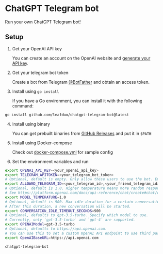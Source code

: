 # ChatGPT Telegram bot

Run your own ChatGPT Telegram bot!

## Setup

1. Get your OpenAI API key

   You can create an account on the OpenAI website and [generate your API key](https://platform.openai.com/account/api-keys).

2. Get your telegram bot token

   Create a bot from Telegram [@BotFather](https://t.me/BotFather) and obtain an access token.

3. Install using `go install`

   If you have a Go environment, you can install it with the following command:

```bash
go install github.com/leafduo/chatgpt-telegram-bot@latest
```

4. Install using binary

   You can get prebuilt binaries from [GitHub Releases](https://github.com/leafduo/chatgpt-telegram-bot/releases) and put it in `$PATH`

5. Install using Docker-compose

   Check out [docker-compose.yml](docker-compose.yml) for sample config

6. Set the environment variables and run

```bash
export OPENAI_API_KEY=<your_openai_api_key>
export TELEGRAM_APITOKEN=<your_telegram_bot_token>
# Optional, default is empty. Only allow these users to use the bot. Empty means allow all users.
export ALLOWED_TELEGRAM_ID=<your_telegram_id>,<your_friend_telegram_id>
# Optional, default is 1.0. Higher temperature means more random responses.
# See https://platform.openai.com/docs/api-reference/chat/create#chat/create-temperature
export MODEL_TEMPERATURE=1.0
# Optional, default is 900. Max idle duration for a certain conversation.
# After this duration, a new conversation will be started.
export CONVERSATION_IDLE_TIMEOUT_SECONDS=900
# Optional, defaults to gpt-3.5-turbo. Specify which model to use.
# Currently, only `gpt-3.5-turbo` and `gpt-4` are supported.
export OPENAIModel=gpt-3.5-turbo
# Optional, defaults to https://api.openai.com.
# You can use this to set a custom OpenAI API endpoint to use third party relay services like https://api2d.com/.
export OpenAIBaseURL=https://api.openai.com

chatgpt-telegram-bot
```
